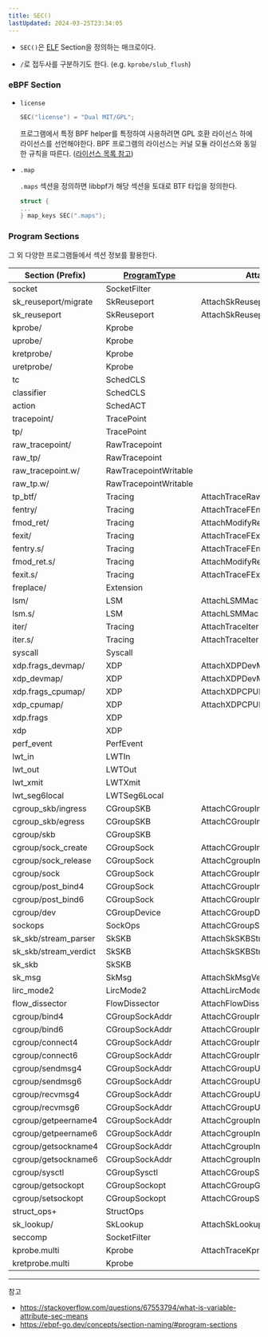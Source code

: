 ```yaml
---
title: SEC()
lastUpdated: 2024-03-25T23:34:05
---
```


- `SEC()`은 [ELF](./ELF.md) Section을 정의하는 매크로이다.

- `/`로 접두사를 구분하기도 한다. (e.g. `kprobe/slub_flush`)

### eBPF Section

- `license`
  
    ```c
    SEC("license") = "Dual MIT/GPL";
    ```

    프로그램에서 특정 BPF helper를 특정하여 사용하려면 GPL 호환 라이선스 하에 라이선스를 선언해야한다. BPF 프로그램의 라이선스는 커널 모듈 라이선스와 동일한 규칙을 따른다. ([라이선스 목록 참고](https://docs.kernel.org/process/license-rules.html#id1))


- `.map`

    `.maps` 섹션을 정의하면 libbpf가 해당 섹션을 토대로 BTF 타입을 정의한다.
  
    ```c
    struct {
    ...
    } map_keys SEC(".maps");
    ```

### Program Sections

그 외 다양한 프로그램들에서 섹션 정보를 활용한다.

| Section (Prefix)     | [ProgramType](https://github.com/torvalds/linux/blob/70293240c5ce675a67bfc48f419b093023b862b3/include/uapi/linux/perf_event.h#L838)    | AttachType                         | AttachFlags          |
|----------------------|----------------|------------------------------------|----------------------|
| socket               | SocketFilter   |                                    |                      |
| sk_reuseport/migrate| SkReuseport    | AttachSkReuseportSelectOrMigrate   |                      |
| sk_reuseport        | SkReuseport    | AttachSkReuseportSelect            |                      |
| kprobe/              | Kprobe         |                                    |                      |
| uprobe/              | Kprobe         |                                    |                      |
| kretprobe/           | Kprobe         |                                    |                      |
| uretprobe/           | Kprobe         |                                    |                      |
| tc                   | SchedCLS       |                                    |                      |
| classifier           | SchedCLS       |                                    |                      |
| action               | SchedACT       |                                    |                      |
| tracepoint/          | TracePoint     |                                    |                      |
| tp/                  | TracePoint     |                                    |                      |
| raw_tracepoint/      | RawTracepoint  |                                    |                      |
| raw_tp/              | RawTracepoint  |                                    |                      |
| raw_tracepoint.w/    | RawTracepointWritable|                                |                      |
| raw_tp.w/            | RawTracepointWritable|                                |                      |
| tp_btf/              | Tracing        | AttachTraceRawTp                  |                      |
| fentry/              | Tracing        | AttachTraceFEntry                 |                      |
| fmod_ret/            | Tracing        | AttachModifyReturn                | BPF_F_SLEEPABLE      |
| fexit/               | Tracing        | AttachTraceFExit                  |                      |
| fentry.s/            | Tracing        | AttachTraceFEntry                 | BPF_F_SLEEPABLE      |
| fmod_ret.s/          | Tracing        | AttachModifyReturn                | BPF_F_SLEEPABLE      |
| fexit.s/             | Tracing        | AttachTraceFExit                  | BPF_F_SLEEPABLE      |
| freplace/            | Extension      |                                    |                      |
| lsm/                 | LSM            | AttachLSMMac                      |                      |
| lsm.s/               | LSM            | AttachLSMMac                      | BPF_F_SLEEPABLE      |
| iter/                | Tracing        | AttachTraceIter                   |                      |
| iter.s/              | Tracing        | AttachTraceIter                   | BPF_F_SLEEPABLE      |
| syscall              | Syscall        |                                    |                      |
| xdp.frags_devmap/    | XDP            | AttachXDPDevMap                   | BPF_F_XDP_HAS_FRAGS  |
| xdp_devmap/          | XDP            | AttachXDPDevMap                   |                      |
| xdp.frags_cpumap/    | XDP            | AttachXDPCPUMap                   | BPF_F_XDP_HAS_FRAGS  |
| xdp_cpumap/          | XDP            | AttachXDPCPUMap                   |                      |
| xdp.frags            | XDP            |                                    | BPF_F_XDP_HAS_FRAGS  |
| xdp                  | XDP            |                                    |                      |
| perf_event           | PerfEvent      |                                    |                      |
| lwt_in               | LWTIn          |                                    |                      |
| lwt_out              | LWTOut         |                                    |                      |
| lwt_xmit             | LWTXmit        |                                    |                      |
| lwt_seg6local        | LWTSeg6Local   |                                    |                      |
| cgroup_skb/ingress  | CGroupSKB      | AttachCGroupInetIngress           |                      |
| cgroup_skb/egress   | CGroupSKB      | AttachCGroupInetEgress            |                      |
| cgroup/skb           | CGroupSKB      |                                    |                      |
| cgroup/sock_create   | CGroupSock     | AttachCGroupInetSockCreate        |                      |
| cgroup/sock_release  | CGroupSock     | AttachCgroupInetSockRelease       |                      |
| cgroup/sock          | CGroupSock     | AttachCGroupInetSockCreate        |                      |
| cgroup/post_bind4    | CGroupSock     | AttachCGroupInet4PostBind         |                      |
| cgroup/post_bind6    | CGroupSock     | AttachCGroupInet6PostBind         |                      |
| cgroup/dev           | CGroupDevice   | AttachCGroupDevice                |                      |
| sockops              | SockOps        | AttachCGroupSockOps               |                      |
| sk_skb/stream_parser| SkSKB          | AttachSkSKBStreamParser           |                      |
| sk_skb/stream_verdict| SkSKB          | AttachSkSKBStreamVerdict          |                      |
| sk_skb               | SkSKB          |                                    |                      |
| sk_msg               | SkMsg          | AttachSkMsgVerdict                |                      |
| lirc_mode2           | LircMode2      | AttachLircMode2                   |                      |
| flow_dissector       | FlowDissector  | AttachFlowDissector               |                      |
| cgroup/bind4         | CGroupSockAddr| AttachCGroupInet4Bind             |                      |
| cgroup/bind6         | CGroupSockAddr| AttachCGroupInet6Bind             |                      |
| cgroup/connect4      | CGroupSockAddr| AttachCGroupInet4Connect          |                      |
| cgroup/connect6      | CGroupSockAddr| AttachCGroupInet6Connect          |                      |
| cgroup/sendmsg4      | CGroupSockAddr| AttachCGroupUDP4Sendmsg           |                      |
| cgroup/sendmsg6      | CGroupSockAddr| AttachCGroupUDP6Sendmsg           |                      |
| cgroup/recvmsg4      | CGroupSockAddr| AttachCGroupUDP4Recvmsg           |                      |
| cgroup/recvmsg6      | CGroupSockAddr| AttachCGroupUDP6Recvmsg           |                      |
| cgroup/getpeername4  | CGroupSockAddr| AttachCgroupInet4GetPeername      |                      |
| cgroup/getpeername6  | CGroupSockAddr| AttachCgroupInet6GetPeername      |                      |
| cgroup/getsockname4  | CGroupSockAddr| AttachCgroupInet4GetSockname      |                      |
| cgroup/getsockname6  | CGroupSockAddr| AttachCgroupInet6GetSockname      |                      |
| cgroup/sysctl        | CGroupSysctl  | AttachCGroupSysctl                |                      |
| cgroup/getsockopt    | CGroupSockopt | AttachCGroupGetsockopt            |                      |
| cgroup/setsockopt    | CGroupSockopt | AttachCGroupSetsockopt            |                      |
| struct_ops+          | StructOps      |                                    |                      |
| sk_lookup/           | SkLookup       | AttachSkLookup                    |                      |
| seccomp              | SocketFilter   |                                    |                      |
| kprobe.multi         | Kprobe         | AttachTraceKprobeMulti            |                      |
| kretprobe.multi      | Kprobe        

---
참고
- https://stackoverflow.com/questions/67553794/what-is-variable-attribute-sec-means
- https://ebpf-go.dev/concepts/section-naming/#program-sections